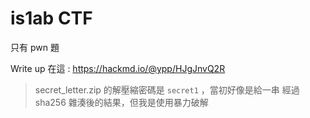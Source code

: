 # is1ab CTF

只有 pwn 題

Write up 在這 : https://hackmd.io/@ypp/HJgJnvQ2R

> secret_letter.zip 的解壓縮密碼是 `secret1` ，當初好像是給一串 經過 sha256 雜湊後的結果，但我是使用暴力破解
